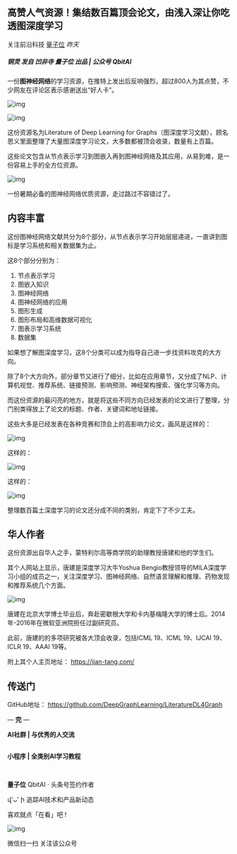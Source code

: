 ## 高赞人气资源！集结数百篇顶会论文，由浅入深让你吃透图深度学习

关注前沿科技 [量子位](javascript:void(0);) *昨天*

##### 铜灵 发自 凹非寺 量子位 出品 | 公众号 QbitAI

一份**图神经网络**的学习资源，在推特上发出后反响强烈，超过800人为其点赞，不少网友在评论区表示感谢送出“好人卡”。

![img](https://mmbiz.qpic.cn/mmbiz_png/YicUhk5aAGtBUFTAqfuE1yzaCI50jyEJXNtH2mf1iadX3qUm6vcDaia4OjEziau9nkYibWXwvyaNia4YcA7hZqfMZoCw/640?wx_fmt=png&tp=webp&wxfrom=5&wx_lazy=1&wx_co=1)

![img](https://mmbiz.qpic.cn/mmbiz_png/YicUhk5aAGtBUFTAqfuE1yzaCI50jyEJXIEo5jPlebwGt2Rt8ciavep3d09eB9ffZYqGfYUEib7qO2n7cGtJwbUOw/640?wx_fmt=png&tp=webp&wxfrom=5&wx_lazy=1&wx_co=1)

这份资源名为Literature of Deep Learning for Graphs（图深度学习文献），顾名思义里面整理了大量图深度学习论文，大多数都被顶会收录，数量有上百篇。

这些论文包含从节点表示学习到图嵌入再到图神经网络及其应用，从易到难，是一份容易上手的全方位资源。

![img](https://mmbiz.qpic.cn/mmbiz_jpg/YicUhk5aAGtBUFTAqfuE1yzaCI50jyEJX4HvhQ7L7iawZOaBbqxxCVL3vJef6W1kHwSIoQAAiawYlKp1gMQicr24Qw/640?wx_fmt=jpeg&tp=webp&wxfrom=5&wx_lazy=1&wx_co=1)

一份暑期必备的图神经网络优质资源，走过路过不容错过了。

## 内容丰富

这份图神经网络文献共分为8个部分，从节点表示学习开始层层递进，一直讲到图标是学习系统和相关数据集为止。

这8个部分分别为：

1. 节点表示学习
2. 图嵌入知识
3. 图神经网络
4. 图神经网络的应用
5. 图形生成
6. 图形布局和高维数据可视化
7. 图表示学习系统
8. 数据集

如果想了解图深度学习，这8个分类可以成为指导自己进一步找资料攻克的大方向。

除了8个大方向外，部分章节又进行了细分，比如在应用章节，又分成了NLP、计算机视觉、推荐系统、链接预测、影响预测、神经架构搜索、强化学习等方向。

而这份资源的最闪亮的地方，就是将这些不同方向已经发表的论文进行了整理，分门别类得放上了论文的标题、作者、关键词和地址链接。

这些大多是已经发表在各种竞赛和顶会上的高影响力论文，画风是这样的：

![img](https://mmbiz.qpic.cn/mmbiz_png/YicUhk5aAGtBUFTAqfuE1yzaCI50jyEJXfhibapUZmujZ1eT7KXwNM5lHQNr3QLjmXvcbpVnWyjHBCpLMrzujjLA/640?wx_fmt=png&tp=webp&wxfrom=5&wx_lazy=1&wx_co=1)

这样的：

![img](https://mmbiz.qpic.cn/mmbiz_png/YicUhk5aAGtBUFTAqfuE1yzaCI50jyEJXJFuuMKuoFfcgB2dxSQn1icsgy0uJyFcTfAHEqoNWFMlaCx90wYp2YfQ/640?wx_fmt=png&tp=webp&wxfrom=5&wx_lazy=1&wx_co=1)

这样的：

![img](https://mmbiz.qpic.cn/mmbiz_png/YicUhk5aAGtBUFTAqfuE1yzaCI50jyEJXgibW9xUHEuNScZPib0wB1loiaWjsrAec5flXlSwNpOl8d7ZGPg1MSpzpQ/640?wx_fmt=png&tp=webp&wxfrom=5&wx_lazy=1&wx_co=1)

整理数百篇土深度学习的论文还分成不同的类别，肯定下了不少工夫。

## 华人作者

这份资源出自华人之手，蒙特利尔高等商学院的助理教授唐建和他的学生们。

其个人网站上显示，唐建是深度学习大牛Yoshua Bengio教授领导的MILA深度学习小组的成员之一，关注深度学习、图神经网络、自然语言理解和推理、药物发现和推荐系统几个方面。

![img](https://mmbiz.qpic.cn/mmbiz_png/YicUhk5aAGtBUFTAqfuE1yzaCI50jyEJXQmExlQ6PknVmVfJtcohopzzfCYBLIBJG7K26jogBHGELGuVAWVK1Ug/640?wx_fmt=png&tp=webp&wxfrom=5&wx_lazy=1&wx_co=1)

唐建在北京大学博士毕业后，奔赴密歇根大学和卡内基梅隆大学的博士后。2014年-2016年在微软亚洲院担任过副研究员。

此前，唐建的的多项研究被各大顶会收录，包括ICML 19、ICML 19、IJCAI 19、ICLR 19、AAAI 19等。

附上其个人主页地址：
https://jian-tang.com/

## 传送门

GitHub地址：
https://github.com/DeepGraphLearning/LiteratureDL4Graph

— **完** —

**AI社群 | 与优秀的人交流**

![img](data:image/gif;base64,iVBORw0KGgoAAAANSUhEUgAAAAEAAAABCAYAAAAfFcSJAAAADUlEQVQImWNgYGBgAAAABQABh6FO1AAAAABJRU5ErkJggg==)

**小程序 | 全类别AI学习教程**

[![img](data:image/gif;base64,iVBORw0KGgoAAAANSUhEUgAAAAEAAAABCAYAAAAfFcSJAAAADUlEQVQImWNgYGBgAAAABQABh6FO1AAAAABJRU5ErkJggg==)](https://mp.weixin.qq.com/s?__biz=MzIzNjc1NzUzMw==&mid=2247524778&idx=3&sn=e5e992a18b296cc1c18211ae71492a1d&chksm=e8d0d6d8dfa75fce52068c483b34bd876ef4040cf0e7929ea2df3025fa8b662c2e368a9d6ab5&mpshare=1&scene=1&srcid=0708xjhZ5aRrb9oL8pzBMBi8&key=cfad420b0c7e89f91938dbd7281fd841cab0db75c374607564214c9c09092a569241376bb1d20298f2e5c52f42b014f522041318dc4b07197986a165aab1fe3cb6188fa32b8c5cdb6dd83e3e11c0d131&ascene=1&uin=MjMzNDA2ODYyNQ%3D%3D&devicetype=Windows+10&version=62060833&lang=zh_CN&pass_ticket=TJZ2x%2BCeLcNXILoA2fzlvgGCucD2AExSAq4kcuqUm1grb%2BD3%2FE%2FG0iYjqRlvhdTC)

![img](data:image/gif;base64,iVBORw0KGgoAAAANSUhEUgAAAAEAAAABCAYAAAAfFcSJAAAADUlEQVQImWNgYGBgAAAABQABh6FO1AAAAABJRU5ErkJggg==)



**量子位** QbitAI · 头条号签约作者





վ'ᴗ' ի 追踪AI技术和产品新动态



喜欢就点「在看」吧 ! 









![img](https://mp.weixin.qq.com/mp/qrcode?scene=10000004&size=102&__biz=MzIzNjc1NzUzMw==&mid=2247524778&idx=3&sn=e5e992a18b296cc1c18211ae71492a1d&send_time=)

微信扫一扫
关注该公众号